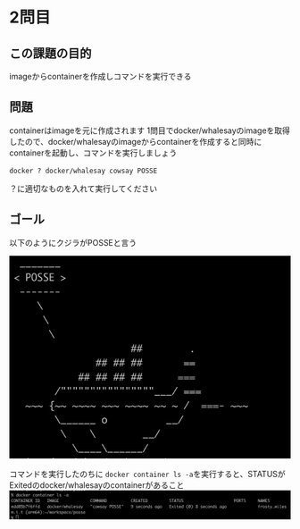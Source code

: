 # 2問目

## この課題の目的

imageからcontainerを作成しコマンドを実行できる

## 問題

containerはimageを元に作成されます
1問目でdocker/whalesayのimageを取得したので、docker/whalesayのimageからcontainerを作成すると同時にcontainerを起動し、コマンドを実行しましょう

```
docker ? docker/whalesay cowsay POSSE
```

？に適切なものを入れて実行してください

## ゴール
以下のようにクジラがPOSSEと言う

![picture 4](../images/4d83e83c25d6a98f3f63aee695016b1bed7925e8a2d880e5ab9e9de558618dcf.png)  


コマンドを実行したのちに `docker container ls -a`を実行すると、STATUSがExitedのdocker/whalesayのcontainerがあること
![picture 7](../images/e256ffd0f9d60c80a3f4c95fbdf606c20cdfd4b1c252547a88344f0e4c9e3db3.png)  
